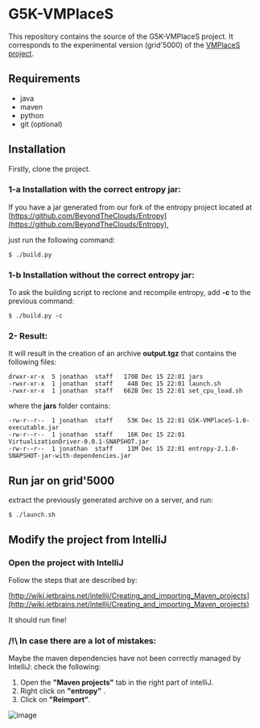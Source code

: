 # G5K-VMPlaceS

This repository contains the source of the G5K-VMPlaceS project. It corresponds to the experimental version (grid'5000) of the [VMPlaceS project](https://github.com/BeyondTheClouds/VMPlaceS).

## Requirements
* java
* maven
* python
* git (optional)

## Installation

Firstly, clone the project.

### 1-a Installation with the correct entropy jar:
If you have a jar generated from our fork of the entropy project located at [https://github.com/BeyondTheClouds/Entropy](https://github.com/BeyondTheClouds/Entropy),

just run the following command:

```
$ ./build.py
```
### 1-b Installation without the correct entropy jar:

To ask the building script to reclone and recompile entropy, add **-c** to the previous command:

```
$ ./build.py -c
```

### 2- Result:

It will result in the creation of an archive **output.tgz** that contains the following files:


```
drwxr-xr-x  5 jonathan  staff   170B Dec 15 22:01 jars
-rwxr-xr-x  1 jonathan  staff    44B Dec 15 22:01 launch.sh
-rwxr-xr-x  1 jonathan  staff   662B Dec 15 22:01 set_cpu_load.sh
```

where the **jars** folder contains:

```
-rw-r--r--  1 jonathan  staff    53K Dec 15 22:01 G5K-VMPlaceS-1.0-executable.jar
-rw-r--r--  1 jonathan  staff    16K Dec 15 22:01 VirtualizationDriver-0.0.1-SNAPSHOT.jar
-rw-r--r--  1 jonathan  staff    11M Dec 15 22:01 entropy-2.1.0-SNAPSHOT-jar-with-dependencies.jar
```

## Run jar on grid'5000

extract the previously generated archive on a server, and run:

```
$ ./launch.sh
```

## Modify the project from IntelliJ

### Open the project with IntelliJ

Follow the steps that are described by:

[http://wiki.jetbrains.net/intellij/Creating_and_importing_Maven_projects](http://wiki.jetbrains.net/intellij/Creating_and_importing_Maven_projects)

It should run fine!

### /!\ In case there are a lot of mistakes:

Maybe the maven dependencies have not been correctly managed by IntelliJ: check the following:

1. Open the **"Maven projects"** tab in the right part of intelliJ.
2. Right click on **"entropy"** .
3. Click on **"Reimport"**.

![image](http://dropbox.jonathanpastor.fr/intellij_maven_reimport_steps.png)